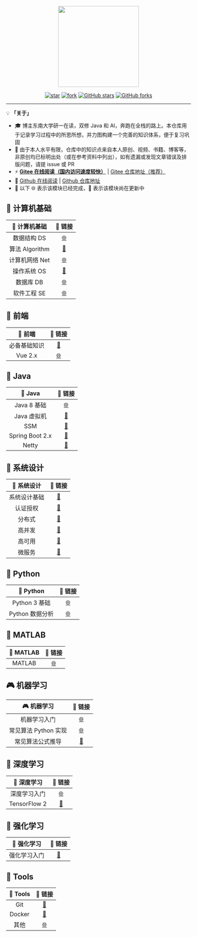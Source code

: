 <br>
<br>

<p align="center">
    <img width="220px" src="https://gitee.com/veal98/images/raw/master/img/LogoMakr_7iKG43.png" >
</p>


<div align="center">

[![star](https://gitee.com/veal98/CS-Wiki/badge/star.svg?theme=dark)](https://gitee.com/veal98/CS-Wiki/stargazers)
[![fork](https://gitee.com/veal98/CS-Wiki/badge/fork.svg?theme=dark)](https://gitee.com/veal98/CS-Wiki/members)
[![GitHub stars](https://img.shields.io/github/stars/Veal98/CS-Wiki?logo=github)](https://github.com/Veal98/CS-Wiki/stargazers)
[![GitHub forks](https://img.shields.io/github/forks/Veal98/CS-Wiki?logo=github)](https://github.com/Veal98/CS-Wiki/network)

</div>

---

💡 **「关于」**

- 🎓 博主东南大学研一在读，双修 Java 和 AI，奔跑在全栈的路上。本仓库用于记录学习过程中的所思所想，并力图构建一个完善的知识体系，便于复习巩固
- 🙏 由于本人水平有限，仓库中的知识点来自本人原创、视频、书籍、博客等，非原创均已标明出处（或在参考资料中列出），如有遗漏或发现文章错误及排版问题，请提 issue 或 PR
- ⚡ **[Gitee 在线阅读（国内访问速度较快）](https://veal98.gitee.io/cs-wiki)** | [Gitee 仓库地址（推荐）](https://gitee.com/veal98/CS-Wiki)
- 🔮 [Github 在线阅读](https://veal98.github.io/CS-Wiki/) | [Github 仓库地址](https://github.com/Veal98/CS-Wiki)
- 📜 以下 🌐 表示该模块已经完成，💫 表示该模块尚在更新中

## 📑 计算机基础


|  📑 计算机基础  |                            🔗 链接                            |
| :------------: | :----------------------------------------------------------: |
|  数据结构 DS   | [🌐](https://veal98.gitee.io/cs-wiki/#/README?id=数据结构-ds) |
| 算法 Algorithm | [💫](https://veal98.gitee.io/cs-wiki/#/README?id=%e7%ae%97%e6%b3%95-algorithm) |
| 计算机网络 Net | [🌐](https://veal98.gitee.io/cs-wiki/#/README?id=%e8%ae%a1%e7%ae%97%e6%9c%ba%e7%bd%91%e7%bb%9c-net) |
|  操作系统 OS   | [💫](https://veal98.gitee.io/cs-wiki/#/README?id=%E6%93%8D%E4%BD%9C%E7%B3%BB%E7%BB%9F-os) |
|   数据库 DB    | [🌐](https://veal98.gitee.io/cs-wiki/#/README?id=%e6%95%b0%e6%8d%ae%e5%ba%93-db) |
|  软件工程 SE   | [🌐](https://veal98.gitee.io/cs-wiki/#/README?id=%e8%bd%af%e4%bb%b6%e5%b7%a5%e7%a8%8b-se) |

## 🎨 前端


|    🎨 前端    |                            🔗 链接                            |
| :----------: | :----------------------------------------------------------: |
| 必备基础知识 | [💫](https://veal98.gitee.io/cs-wiki/#/README?id=%e5%bf%85%e5%a4%87%e5%9f%ba%e7%a1%80%e7%9f%a5%e8%af%86) |
|   Vue 2.x    |   [🌐](https://veal98.gitee.io/cs-wiki/#/README?id=vue-2x)    |



## 🍵 Java


|     🍵 Java      |                            🔗 链接                            |
| :-------------: | :----------------------------------------------------------: |
|   Java 8 基础   | [🌐](https://veal98.gitee.io/cs-wiki/#/README?id=java-8-%e5%9f%ba%e7%a1%80) |
|   Java 虚拟机   | [💫](https://veal98.gitee.io/cs-wiki/#/README?id=java-%e8%99%9a%e6%8b%9f%e6%9c%ba) |
|       SSM       |     [💫](https://veal98.gitee.io/cs-wiki/#/README?id=ssm)     |
| Spring Boot 2.x | [💫](https://veal98.gitee.io/cs-wiki/#/README?id=spring-boot-2x) |
|      Netty      |    [💫](https://veal98.gitee.io/cs-wiki/#/README?id=netty)    |



## 👷 系统设计


|  👷 系统设计  |                            🔗 链接                            |
| :----------: | :----------------------------------------------------------: |
| 系统设计基础 | [💫](https://veal98.gitee.io/cs-wiki/#/README?id=%e7%b3%bb%e7%bb%9f%e8%ae%be%e8%ae%a1%e5%9f%ba%e7%a1%80) |
|   认证授权   | [💫](https://veal98.gitee.io/cs-wiki/#/README?id=%e8%ae%a4%e8%af%81%e6%8e%88%e6%9d%83) |
|    分布式    | [💫](https://veal98.gitee.io/cs-wiki/#/README?id=%e5%88%86%e5%b8%83%e5%bc%8f) |
|    高并发    | [💫](https://veal98.gitee.io/cs-wiki/#/README?id=%e9%ab%98%e5%b9%b6%e5%8f%91) |
|    高可用    | [💫](https://veal98.gitee.io/cs-wiki/#/README?id=%e9%ab%98%e5%8f%af%e7%94%a8) |
|    微服务    | [💫](https://veal98.gitee.io/cs-wiki/#/README?id=%e5%be%ae%e6%9c%8d%e5%8a%a1) |



## 🚀 Python


|    🚀 Python     |                            🔗 链接                            |
| :-------------: | :----------------------------------------------------------: |
|  Python 3 基础  | [🌐](https://veal98.gitee.io/cs-wiki/#/README?id=python-3-%e5%9f%ba%e7%a1%80) |
| Python 数据分析 | [🌐](https://veal98.gitee.io/cs-wiki/#/README?id=python-%e6%95%b0%e6%8d%ae%e5%88%86%e6%9e%90) |



## 🌋 MATLAB


| 🌋 MATLAB |                            🔗 链接                            |
| :------: | :----------------------------------------------------------: |
|  MATLAB  | [🌐](https://veal98.gitee.io/cs-wiki/#/README?id=%f0%9f%8c%8b-matlab) |



## 🎮 机器学习


|      🎮 机器学习      |                            🔗 链接                            |
| :------------------: | :----------------------------------------------------------: |
|     机器学习入门     | [🌐](https://veal98.gitee.io/cs-wiki/#/README?id=%e6%9c%ba%e5%99%a8%e5%ad%a6%e4%b9%a0%e5%85%a5%e9%97%a8) |
| 常见算法 Python 实现 | [🌐](https://veal98.gitee.io/cs-wiki/#/README?id=%e5%b8%b8%e8%a7%81%e7%ae%97%e6%b3%95-python-%e5%ae%9e%e7%8e%b0) |
|   常见算法公式推导   | [💫](https://veal98.gitee.io/cs-wiki/#/README?id=%e5%b8%b8%e8%a7%81%e7%ae%97%e6%b3%95%e5%85%ac%e5%bc%8f%e6%8e%a8%e5%af%bc) |



## 🌺 深度学习


|  🌺 深度学习  |                            🔗 链接                            |
| :----------: | :----------------------------------------------------------: |
| 深度学习入门 | [🌐](https://veal98.gitee.io/cs-wiki/#/README?id=%e6%b7%b1%e5%ba%a6%e5%ad%a6%e4%b9%a0%e5%85%a5%e9%97%a8) |
| TensorFlow 2 | [💫](https://veal98.gitee.io/cs-wiki/#/README?id=tensorflow-2) |



## 💊 强化学习


|  💊 强化学习  |                            🔗 链接                            |
| :----------: | :----------------------------------------------------------: |
| 强化学习入门 | [💫](https://veal98.gitee.io/cs-wiki/#/README?id=%e5%bc%ba%e5%8c%96%e5%ad%a6%e4%b9%a0%e5%85%a5%e9%97%a8) |



## 🔨 Tools


| 🔨 Tools |                         🔗 链接                          |
| :-----: | :-----------------------------------------------------: |
|   Git   |  [💫](https://veal98.gitee.io/cs-wiki/#/README?id=git)   |
| Docker  | [💫](https://veal98.gitee.io/cs-wiki/#/README?id=docker) |
|  其他   |  [🌐](https://veal98.gitee.io/cs-wiki/#/README?id=其他)  |

